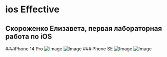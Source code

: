 # ios Effective

## Скороженко Елизавета, первая лабораторная работа по iOS
###iPhone 14 Pro
![Image](https://github.com/Skorozhenko/ios/blob/master/ios/Assets.xcassets/Simulator%20Screenshot%20-%20iPhone%2014%20Pro%20-%202023-11-23%20at%2010.20.40.imageset/Simulator%20Screenshot%20-%20iPhone%2014%20Pro%20-%202023-11-23%20at%2010.20.40.png)
![Image](https://github.com/Skorozhenko/ios/blob/master/ios/Assets.xcassets/Simulator%20Screenshot%20-%20iPhone%2014%20Pro%20-%202023-11-23%20at%2010.20.28.imageset/Simulator%20Screenshot%20-%20iPhone%2014%20Pro%20-%202023-11-23%20at%2010.20.28.png)
###iPhone SE
![Image](https://github.com/Skorozhenko/ios/blob/master/ios/Assets.xcassets/Simulator%20Screenshot%20-%20iPhone%20SE%20(3rd%20generation)%20-%202023-11-23%20at%2010.22.05.imageset/Simulator%20Screenshot%20-%20iPhone%20SE%20(3rd%20generation)%20-%202023-11-23%20at%2010.22.05.png)
![Image](https://github.com/Skorozhenko/ios/blob/master/ios/Assets.xcassets/Simulator%20Screenshot%20-%20iPhone%20SE%20(3rd%20generation)%20-%202023-11-23%20at%2010.22.15.imageset/Simulator%20Screenshot%20-%20iPhone%20SE%20(3rd%20generation)%20-%202023-11-23%20at%2010.22.15.png)
